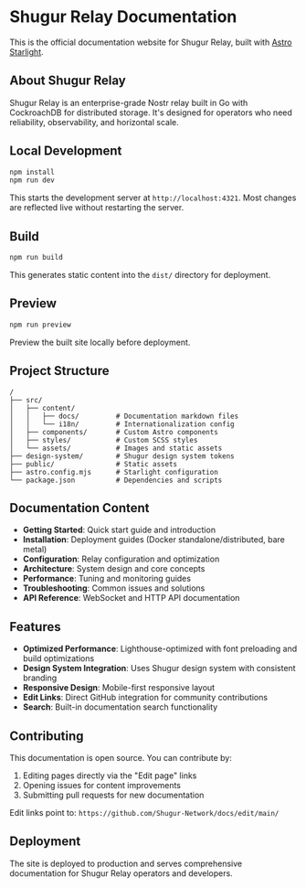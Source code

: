 # Shugur Relay Documentation

This is the official documentation website for Shugur Relay, built with [Astro Starlight](https://starlight.astro.build/).

## About Shugur Relay

Shugur Relay is an enterprise-grade Nostr relay built in Go with CockroachDB for distributed storage. It's designed for operators who need reliability, observability, and horizontal scale.

## Local Development

```bash
npm install
npm run dev
```

This starts the development server at `http://localhost:4321`. Most changes are reflected live without restarting the server.

## Build

```bash
npm run build
```

This generates static content into the `dist/` directory for deployment.

## Preview

```bash
npm run preview
```

Preview the built site locally before deployment.

## Project Structure

```text
/
├── src/
│   ├── content/
│   │   ├── docs/         # Documentation markdown files
│   │   └── i18n/         # Internationalization config
│   ├── components/       # Custom Astro components
│   ├── styles/           # Custom SCSS styles
│   └── assets/           # Images and static assets
├── design-system/        # Shugur design system tokens
├── public/               # Static assets
├── astro.config.mjs      # Starlight configuration
└── package.json          # Dependencies and scripts
```

## Documentation Content

- **Getting Started**: Quick start guide and introduction
- **Installation**: Deployment guides (Docker standalone/distributed, bare metal)
- **Configuration**: Relay configuration and optimization
- **Architecture**: System design and core concepts
- **Performance**: Tuning and monitoring guides
- **Troubleshooting**: Common issues and solutions
- **API Reference**: WebSocket and HTTP API documentation

## Features

- **Optimized Performance**: Lighthouse-optimized with font preloading and build optimizations
- **Design System Integration**: Uses Shugur design system with consistent branding
- **Responsive Design**: Mobile-first responsive layout
- **Edit Links**: Direct GitHub integration for community contributions
- **Search**: Built-in documentation search functionality

## Contributing

This documentation is open source. You can contribute by:

1. Editing pages directly via the "Edit page" links
2. Opening issues for content improvements
3. Submitting pull requests for new documentation

Edit links point to: `https://github.com/Shugur-Network/docs/edit/main/`

## Deployment

The site is deployed to production and serves comprehensive documentation for Shugur Relay operators and developers.
